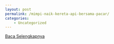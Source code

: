 ```yaml
---
layout: post
permalink: /mimpi-naik-kereta-api-bersama-pacar/
categories:
    - Uncategorized
---
```


[Baca Selengkapnya](/03)